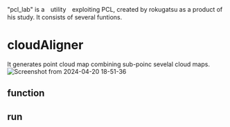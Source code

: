 "pcl_lab" is a　utility　exploiting PCL, created by rokugatsu as a product of his study. It consists of several funtions.
# cloudAligner
It generates point cloud map combining sub-poinc sevelal cloud maps.   
![Screenshot from 2024-04-20 18-51-36](https://github.com/rokugatsu/pcl_lab/assets/120123933/233671cb-576d-41bb-b9a9-832b6ddaf4dc)





## function
## run

